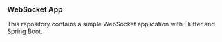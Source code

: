 ### WebSocket App
This repository contains a simple WebSocket application with Flutter and Spring Boot.
